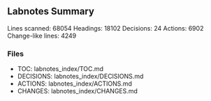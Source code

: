 ## Labnotes Summary

Lines scanned: 68054
Headings: 18102
Decisions: 24
Actions: 6902
Change-like lines: 4249

### Files
- TOC: labnotes_index/TOC.md
- DECISIONS: labnotes_index/DECISIONS.md
- ACTIONS: labnotes_index/ACTIONS.md
- CHANGES: labnotes_index/CHANGES.md
